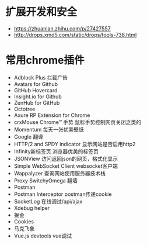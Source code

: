 # 扩展开发和安全
  * https://zhuanlan.zhihu.com/p/27427557
  * http://drops.xmd5.com/static/drops/tools-738.html

# 常用chrome插件
  * Adblock Plus 拦截广告
  * Avatars for Github
  * GitHub Hovercard
  * Insight.io for Github
  * ZenHub for GitHub
  * Octotree
  * Axure RP Extension for Chrome 
  * crxMouse Chrome™ 手势 鼠标手势控制网页关闭之类的
  * Momentum  每天一张优美壁纸
  * Google 翻译
  * HTTP/2 and SPDY indicator 显示网站是否启用http2
  * Infinity新标签页 浏览器优美的标签页
  * JSONView 访问返回json的网页，格式化显示
  * Simple WebSocket Client websocket客户端
  * Wappalyzer 查询网站使用服务器技术栈
  * Proxy SwitchyOmega 翻墙
  * Postman
  * Postman Interceptor postman传递cookie
  * SocketLog 在线调试/api/ajax
  * Xdebug helper
  * 掘金
  * Cookies
  * 马克飞象
  * Vue.js devtools  vue调试
